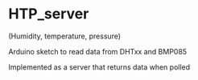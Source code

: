 HTP_server
==========

(Humidity, temperature, pressure)

Arduino sketch to read data from DHTxx and BMP085

Implemented as a server that returns data when polled

